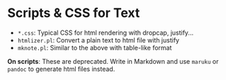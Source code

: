 Scripts & CSS for Text
======================

  * `*.css`: Typical CSS for html rendering with dropcap, justify...
  * `htmlizer.pl`: Convert a plain text to html file with justify
  * `mknote.pl`: Similar to the above with table-like format

**On scripts**: These are deprecated. Write in Markdown and use `maruku`
or `pandoc` to generate html files instead.
